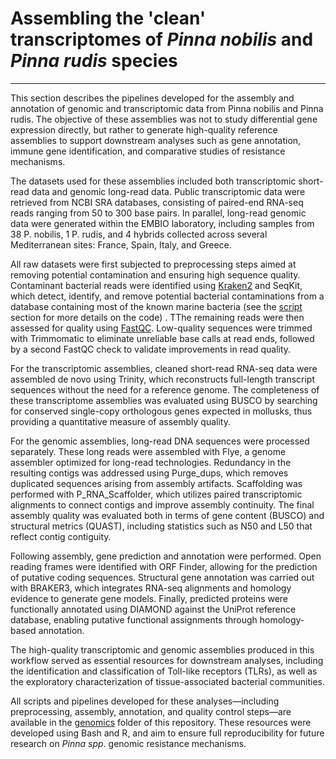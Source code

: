 # Assembling the 'clean' transcriptomes  of *Pinna nobilis* and *Pinna rudis* species
------------------------------------------------------------------------
This section describes the pipelines developed for the assembly and annotation of genomic and transcriptomic data from Pinna nobilis and Pinna rudis. The objective of these assemblies was not to study differential gene expression directly, but rather to generate high-quality reference assemblies to support downstream analyses such as gene annotation, immune gene identification, and comparative studies of resistance mechanisms.

The datasets used for these assemblies included both transcriptomic short-read data and genomic long-read data. Public transcriptomic data were retrieved from NCBI SRA databases, consisting of paired-end RNA-seq reads ranging from 50 to 300 base pairs. In parallel, long-read genomic data were generated within the EMBIO laboratory, including samples from 38 P. nobilis, 1 P. rudis, and 4 hybrids collected across several Mediterranean sites: France, Spain, Italy, and Greece.

All raw datasets were first subjected to preprocessing steps aimed at removing potential contamination and ensuring high sequence quality. Contaminant bacterial reads were identified using [Kraken2](./Kraken_2.md#Kraken2) and SeqKit, which detect, identify, and remove potential bacterial contaminations from a database containing most of the known marine bacteria (see the [script](./Script_classification.md) section for more details on the code) . TThe remaining reads were then assessed for quality using [FastQC](./FastQC.md#FastQC). Low-quality sequences were trimmed with Trimmomatic to eliminate unreliable base calls at read ends, followed by a second FastQC check to validate improvements in read quality. 

For the transcriptomic assemblies, cleaned short-read RNA-seq data were assembled de novo using Trinity, which reconstructs full-length transcript sequences without the need for a reference genome. The completeness of these transcriptome assemblies was evaluated using BUSCO by searching for conserved single-copy orthologous genes expected in mollusks, thus providing a quantitative measure of assembly quality.

For the genomic assemblies, long-read DNA sequences were processed separately. These long reads were assembled with Flye, a genome assembler optimized for long-read technologies. Redundancy in the resulting contigs was addressed using Purge_dups, which removes duplicated sequences arising from assembly artifacts. Scaffolding was performed with P_RNA_Scaffolder, which utilizes paired transcriptomic alignments to connect contigs and improve assembly continuity. The final assembly quality was evaluated both in terms of gene content (BUSCO) and structural metrics (QUAST), including statistics such as N50 and L50 that reflect contig contiguity.

Following assembly, gene prediction and annotation were performed. Open reading frames were identified with ORF Finder, allowing for the prediction of putative coding sequences. Structural gene annotation was carried out with BRAKER3, which integrates RNA-seq alignments and homology evidence to generate gene models. Finally, predicted proteins were functionally annotated using DIAMOND against the UniProt reference database, enabling putative functional assignments through homology-based annotation.

The high-quality transcriptomic and genomic assemblies produced in this workflow served as essential resources for downstream analyses, including the identification and classification of Toll-like receptors (TLRs), as well as the exploratory characterization of tissue-associated bacterial communities.

All scripts and pipelines developed for these analyses—including preprocessing, assembly, annotation, and quality control steps—are available in the [genomics](genomics) folder of this repository. These resources were developed using Bash and R, and aim to ensure full reproducibility for future research on *Pinna spp*. genomic resistance mechanisms.
